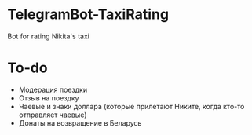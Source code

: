# TelegramBot-TaxiRating
Bot for rating Nikita's taxi

# To-do
- Модерация поездки
- Отзыв на поездку
- Чаевые и знаки доллара (которые прилетают Никите, когда кто-то отправляет чаевые)
- Донаты на возвращение в Беларусь
